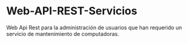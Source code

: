 # Web-API-REST-Servicios
Web Api Rest para la administración de usuarios que han requerido un servicio de mantenimiento de computadoras.
